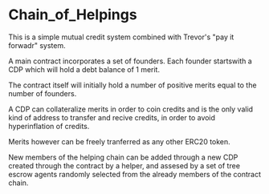 # Chain_of_Helpings

This is a simple mutual credit system combined with Trevor's "pay it forwadr" system.

A main contract incorporates a set of founders. Each founder startswith a CDP which will hold a debt balance of 1 merit.

The contract itself will initially hold a number of positive merits equal to the number of founders.

A CDP can collateralize merits in order to coin credits and is the only valid kind of address to transfer and recive credits, in order to avoid hyperinflation of credits.

Merits however can be freely tranferred as any other ERC20 token.

New members of the helping chain can be added through a new CDP created through the contract by a helper, and assesed by a set of tree escrow agents randomly selected from the already members of the contract chain.



